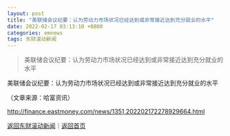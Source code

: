 ```yaml
---
layout: post
title: "美联储会议纪要：认为劳动力市场状况已经达到或非常接近达到充分就业的水平"
date: 2022-02-17 03:13:10 +0800
categories: emnews
tags: 东财滚动新闻
---
```

> 美联储会议纪要：认为劳动力市场状况已经达到或非常接近达到充分就业的水平

<p>美联储会议纪要：认为劳动力市场状况已经达到或非常接近达到充分就业的水平</p><p class="em_media">（文章来源：哈富资讯）</p>

<http://finance.eastmoney.com/news/1351,202202172278929664.html>

[返回东财滚动新闻](//finews.withounder.com/emnews/)｜[返回首页](//finews.withounder.com/)